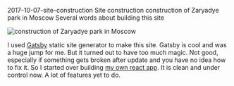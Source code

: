 2017-10-07-site-construction
Site construction
construction of Zaryadye park in Moscow
Several words about building this site

![construction of Zaryadye park in Moscow](/posts/2017-10-07-site-construction.jpg)

I used [Gatsby](https://www.gatsbyjs.org/) static site generator to make this site. Gatsby is cool and was a huge jump for me. But it turned out to have too much magic. Not good, especially if something gets broken after update and you have no idea how to fix it. 
So I started over building [my own react app](https://github.com/apanchenko/antonpanchenko.com). It is clean and under control now. A lot of features yet to do.